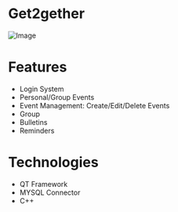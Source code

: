 # Get2gether
![Image](https://i.imgur.com/1rWeIHi.png)

# Features
- Login System
- Personal/Group Events
- Event Management: Create/Edit/Delete Events
- Group
- Bulletins
- Reminders

# Technologies
- QT Framework
- MYSQL Connector
- C++
